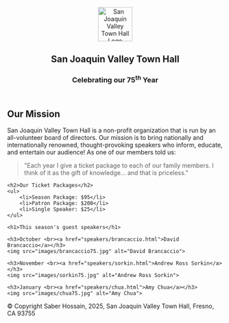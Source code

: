 <header>
    <img src="images/town_hall_logo.gif" alt="San Joaquin Valley Town Hall Logo" height="80">
    <h2>San Joaquin Valley Town Hall</h2>
    <h3>Celebrating our 75<sup>th</sup> Year</h3>
</header>

<main>
    <h2>Our Mission</h2>
    <p>
        San Joaquin Valley Town Hall is a non-profit organization that is run by an all-volunteer board of directors. 
        Our mission is to bring nationally and internationally renowned, thought-provoking speakers who inform, educate, and entertain our audience!
        As one of our members told us:
    </p>
    <blockquote>
        "Each year I give a ticket package to each of our family members. I think of it as the gift of knowledge... and that is priceless."
    </blockquote>

    <h2>Our Ticket Packages</h2>
    <ul>
        <li>Season Package: $95</li>
        <li>Patron Package: $200</li>
        <li>Single Speaker: $25</li>
    </ul>

    <h1>This season's guest speakers</h1>

    <h3>October <br><a href="speakers/brancaccio.html">David Brancaccio</a></h3>
    <img src="images/brancaccio75.jpg" alt="David Brancaccio">

    <h3>November <br><a href="speakers/sorkin.html">Andrew Ross Sorkin</a></h3>
    <img src="images/sorkin75.jpg" alt="Andrew Ross Sorkin">

    <h3>January <br><a href="speakers/chua.html">Amy Chua</a></h3>
    <img src="images/chua75.jpg" alt="Amy Chua">
</main>

<footer>
    <p>&copy; Copyright Saber Hossain, 2025, San Joaquin Valley Town Hall, Fresno, CA 93755</p>
</footer>
